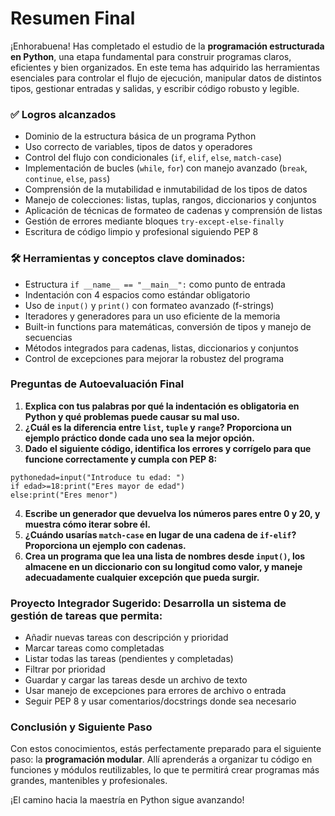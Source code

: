 # Resumen Final

¡Enhorabuena! Has completado el estudio de la **programación estructurada en Python**, una etapa fundamental para construir programas claros, eficientes y bien organizados. En este tema has adquirido las herramientas esenciales para controlar el flujo de ejecución, manipular datos de distintos tipos, gestionar entradas y salidas, y escribir código robusto y legible.

### **✅ Logros alcanzados**

* Dominio de la estructura básica de un programa Python
* Uso correcto de variables, tipos de datos y operadores
* Control del flujo con condicionales (`if`, `elif`, `else`, `match-case`)
* Implementación de bucles (`while`, `for`) con manejo avanzado (`break`, `continue`, `else`, `pass`)
* Comprensión de la mutabilidad e inmutabilidad de los tipos de datos
* Manejo de colecciones: listas, tuplas, rangos, diccionarios y conjuntos
* Aplicación de técnicas de formateo de cadenas y comprensión de listas
* Gestión de errores mediante bloques `try-except-else-finally`
* Escritura de código limpio y profesional siguiendo PEP 8

### **🛠️ Herramientas y conceptos clave dominados**:

* Estructura `if __name__ == "__main__":` como punto de entrada
* Indentación con 4 espacios como estándar obligatorio
* Uso de `input()` y `print()` con formateo avanzado (f-strings)
* Iteradores y generadores para un uso eficiente de la memoria
* Built-in functions para matemáticas, conversión de tipos y manejo de secuencias
* Métodos integrados para cadenas, listas, diccionarios y conjuntos
* Control de excepciones para mejorar la robustez del programa

### Preguntas de Autoevaluación Final

1. **Explica con tus palabras por qué la indentación es obligatoria en Python y qué problemas puede causar su mal uso.**
2. **¿Cuál es la diferencia entre `list`, `tuple` y `range`? Proporciona un ejemplo práctico donde cada uno sea la mejor opción.**
3. **Dado el siguiente código, identifica los errores y corrígelo para que funcione correctamente y cumpla con PEP 8:**

```
pythonedad=input("Introduce tu edad: ")
if edad>=18:print("Eres mayor de edad")
else:print("Eres menor")
```

4. **Escribe un generador que devuelva los números pares entre 0 y 20, y muestra cómo iterar sobre él.**
5. **¿Cuándo usarías `match-case` en lugar de una cadena de `if-elif`? Proporciona un ejemplo con cadenas.**
6. **Crea un programa que lea una lista de nombres desde `input()`, los almacene en un diccionario con su longitud como valor, y maneje adecuadamente cualquier excepción que pueda surgir.**

### **Proyecto Integrador Sugerido**: Desarrolla un **sistema de gestión de tareas** que permita:

* Añadir nuevas tareas con descripción y prioridad
* Marcar tareas como completadas
* Listar todas las tareas (pendientes y completadas)
* Filtrar por prioridad
* Guardar y cargar las tareas desde un archivo de texto
* Usar manejo de excepciones para errores de archivo o entrada
* Seguir PEP 8 y usar comentarios/docstrings donde sea necesario

### Conclusión y Siguiente Paso

Con estos conocimientos, estás perfectamente preparado para el siguiente paso: la **programación modular**. Allí aprenderás a organizar tu código en funciones y módulos reutilizables, lo que te permitirá crear programas más grandes, mantenibles y profesionales.

¡El camino hacia la maestría en Python sigue avanzando!
